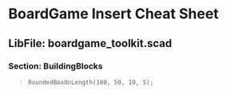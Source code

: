 # BoardGame Insert Cheat Sheet

## LibFile: boardgame\_toolkit.scad

### Section: BuildingBlocks

><code>RoundedBoxOnLength(100, 50, 10, 5);</code>  



